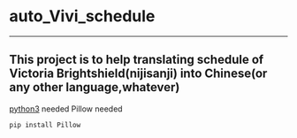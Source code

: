 # auto_Vivi_schedule
----------------------------------------
This project is to help translating schedule of Victoria Brightshield(nijisanji) into Chinese(or any other language,whatever)
----------------------------------------
[python3]((https://www.python.org/downloads/)) needed
Pillow needed
```
pip install Pillow
```
